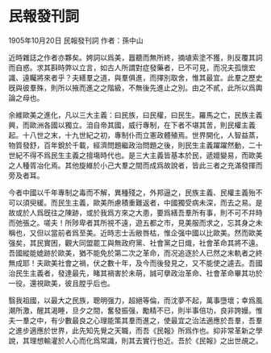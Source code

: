 # 民報發刊詞
1905年10月20日 民報發刊詞 作者：孫中山

近時雜誌之作者亦夥矣。姱詞以爲美，囂聽而無所終，摘埴索塗不獲，則反覆其詞而自惑。求其斟時弊以立言，如古人所謂對症發藥者，已不可見，而况夫孤懷宏識、遠矚將來者乎？夫繕羣之道，與羣俱進，而擇別取舍，惟其最宜。此羣之歷史旣與彼羣殊，則所以掖而進之之階級，不無後先進止之別。由之不貳，此所以爲輿論之母也。

余維歐美之進化，凡以三大主義：曰民族，曰民權，曰民生。羅馬之亡，民族主義興，而歐洲各國以獨立。洎自帝其國，威行專制，在下者不堪其苦，則民權主義起。十八世之末，十九世紀之初，專制仆而立憲政體殖焉。世界開化，人智益蒸，物質發舒，百年銳於千載，經濟問題繼政治問題之後，則民生主義躍躍然動，二十世紀不得不爲民生主義之擅塲時代也。是三大主義皆基本於民，遞嬗變易，而歐美之人種胥冶化焉。其他旋維於小己大羣之間而成爲故說者，皆此三者之充滿發揮而旁及者耳。

今者中國以千年專制之毒而不解，異種殘之，外邦逼之，民族主義、民權主義殆不可以須臾緩。而民生主義，歐美所慮積重難返者，中國獨受病未深，而去之易。是故或於人爲旣往之陳跡，或於我爲方來之大患，要爲繕吾羣所有事，則不可不幷時而弛張之。嗟夫！所陟卑者其所視不遠，遊五都之市，見美服而求之，忘其身之未稱也，又但以當前者爲至美。近時志士舌敝唇枯，惟企强中國以比歐美。然而歐美强矣，其民實困，觀大同盟罷工與無政府黨、社會黨之日熾，社會革命其將不遠。吾國縱能媲跡於歐美，猶不能免於第二次之革命，而况追逐於人已然之末軌者之終無成耶！夫歐美社會之禍，伏之數十年，及今而後發見之，又不能使之遽去。吾國治民生主義者，發達最先，睹其禍害於未萌，誠可擧政治革命、社會革命畢其功於一役。還視歐美，彼且膛乎后也。

翳我祖國，以最大之民族，聰明强力，超絕等倫，而沈夢不起，萬事墮壞；幸爲風潮所激，醒其渴睡，旦夕之間，奮發振强，勵精不已，則半事倍功，良非誇嫚。惟夫一羣之中，有少數最良之心理能策其羣而進之，使最宜之治法適應於吾羣，吾羣之進步適應於世界，此先知先覺之天職，而吾《民報》所爲作也。抑非常革新之學說，其理想輸灌於人心而化爲常識，則其去實行也近。吾於《民報》之出世覘之。
